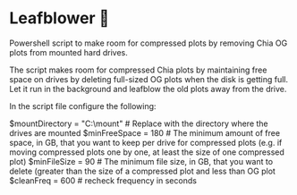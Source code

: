# Leafblower 💨
Powershell script to make room for compressed plots by removing Chia OG plots from mounted hard drives.

The script makes room for compressed Chia plots by maintaining free space on drives by deleting full-sized OG plots when the disk is getting full. Let it run in the background and leafblow the old plots away from the drive.

In the script file configure the following:

$mountDirectory = "C:\mount" # Replace with the directory where the drives are mounted
$minFreeSpace = 180 # The minimum amount of free space, in GB, that you want to keep per drive for compressed plots (e.g. if moving compressed plots one by one, at least the size of one compressed plot)
$minFileSize = 90 # The minimum file size, in GB, that you want to delete (greater than the size of a compressed plot and less than OG plot
$cleanFreq = 600 # recheck frequency in seconds
